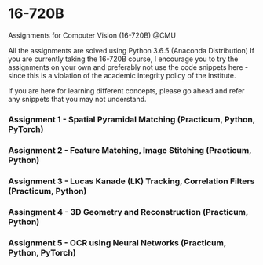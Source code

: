 # 16-720B
Assignments for Computer Vision (16-720B) @CMU


All the assignments are solved using Python 3.6.5 (Anaconda Distribution)
If you are currently taking the 16-720B course, I encourage you to try the assignments on your own and preferably not use the code snippets here - since this is a violation of the academic integrity policy of the institute.

If you are here for learning different concepts, please go ahead and refer any snippets that you may not understand.

### Assignment 1 - Spatial Pyramidal Matching (Practicum, Python, PyTorch)
### Assignment 2 - Feature Matching, Image Stitching (Practicum, Python)
### Assignment 3 - Lucas Kanade (LK) Tracking, Correlation Filters (Practicum, Python)
### Assingment 4 - 3D Geometry and Reconstruction (Practicum, Python)
### Assignment 5 - OCR using Neural Networks (Practicum, Python, PyTorch)
